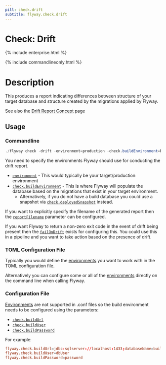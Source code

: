 ```yaml
---
pill: check.drift
subtitle: flyway.check.drift
---
```

# Check: Drift
{% include enterprise.html %}

{% include commandlineonly.html %}

# Description
This produces a report indicating differences between structure of your target database and structure created by the migrations applied by Flyway.

See also the [Drift Report Concept](<Concepts/Check Drift Concept>) page
## Usage

### Commandline
```powershell
./flyway check -drift -environment=production -check.buildEnvironment=build
```

You need to specify the environments Flyway should use for conducting the drift report.
- [`environment`](Configuration/Parameters/Flyway/Environment) - This would typically be your target/production environment
- [`check.buildEnvironment`](<Configuration/Parameters/Flyway/Check/Build Environment>) - This is where Flyway will populate the database based on the migrations that exist in your target environment.
  - Alternatively, if you do not have a build database you could use a snapshot via [`check.deployedSnapshot`](<Configuration/Parameters/Flyway/Check/Deployed Snapshot>) instead.

If you want to explicitly specify the filename of the generated report then the [`reportFilename`](<Configuration/Parameters/Flyway/Report Filename>) parameter can be configured.

If you want Flyway to return a non-zero exit code in the event of drift being present then the [`failOnDrift`](<Configuration/Parameters/Flyway/Check/Fail On Drift>) exists for configuring this. You could use this in a pipeline and you want to take action based on the presence of drift.

### TOML Configuration File
Typically you would define the [environments](Configuration/Parameters/Environments) you want to work with in the TOML configuration file.

Alternatively you can configure some or all of the [environments](Configuration/Parameters/Environments) directly on the command line when calling Flyway.

### Configuration File
[Environments](Configuration/Parameters/Environments) are not supported in .conf files so the build environment needs to be configured using the parameters:
- [`check.buildUrl`](<Configuration/Parameters/Flyway/Check/Build Url>)
- [`check.buildUser`](<Configuration/Parameters/Flyway/Check/Build User>)
- [`check.buildPassword`](<Configuration/Parameters/Flyway/Check/Build Password>)

For example:
```conf
flyway.check.buildUrl=jdbc:sqlserver://localhost:1433;databaseName=build;encrypt=false
flyway.check.buildUser=dbUser
flyway.check.buildPassword=password
```